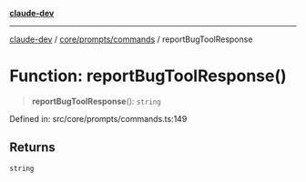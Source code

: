 [**claude-dev**](../../../../README.md)

***

[claude-dev](../../../../README.md) / [core/prompts/commands](../README.md) / reportBugToolResponse

# Function: reportBugToolResponse()

> **reportBugToolResponse**(): `string`

Defined in: src/core/prompts/commands.ts:149

## Returns

`string`
